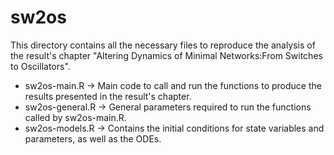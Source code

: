 # sw2os

This directory contains all the necessary files to reproduce the analysis of the result's chapter "Altering Dynamics of Minimal Networks:From Switches to Oscillators".

- sw2os-main.R -> Main code to call and run the functions to produce the results presented in the result's chapter.
- sw2os-general.R -> General parameters required to run the functions called by sw2os-main.R.
- sw2os-models.R -> Contains the initial conditions for state variables and parameters, as well as the ODEs.
